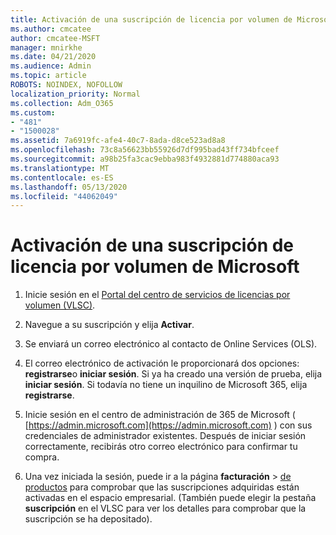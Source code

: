 ```yaml
---
title: Activación de una suscripción de licencia por volumen de Microsoft
ms.author: cmcatee
author: cmcatee-MSFT
manager: mnirkhe
ms.date: 04/21/2020
ms.audience: Admin
ms.topic: article
ROBOTS: NOINDEX, NOFOLLOW
localization_priority: Normal
ms.collection: Adm_O365
ms.custom:
- "481"
- "1500028"
ms.assetid: 7a6919fc-afe4-40c7-8ada-d8ce523ad8a8
ms.openlocfilehash: 73c8a56623bb55926d7df995bad43ff734bfceef
ms.sourcegitcommit: a98b25fa3cac9ebba983f4932881d774880aca93
ms.translationtype: MT
ms.contentlocale: es-ES
ms.lasthandoff: 05/13/2020
ms.locfileid: "44062049"
---
```

# <a name="activating-a-microsoft-volume-license-subscription"></a>Activación de una suscripción de licencia por volumen de Microsoft

1. Inicie sesión en el [Portal del centro de servicios de licencias por volumen (VLSC)](https://go.microsoft.com/fwlink/p/?LinkId=329762).

2. Navegue a su suscripción y elija **Activar**.

3. Se enviará un correo electrónico al contacto de Online Services (OLS).

4. El correo electrónico de activación le proporcionará dos opciones: **registrarse**o **iniciar sesión**. Si ya ha creado una versión de prueba, elija **iniciar sesión**. Si todavía no tiene un inquilino de Microsoft 365, elija **registrarse**.

5. Inicie sesión en el centro de administración de 365 de Microsoft ( [https://admin.microsoft.com](https://admin.microsoft.com) ) con sus credenciales de administrador existentes. Después de iniciar sesión correctamente, recibirás otro correo electrónico para confirmar tu compra.

6. Una vez iniciada la sesión, puede ir a la página **facturación** \> [de productos](https://go.microsoft.com/fwlink/p/?linkid=842054) para comprobar que las suscripciones adquiridas están activadas en el espacio empresarial. (También puede elegir la pestaña **suscripción** en el VLSC para ver los detalles para comprobar que la suscripción se ha depositado).

